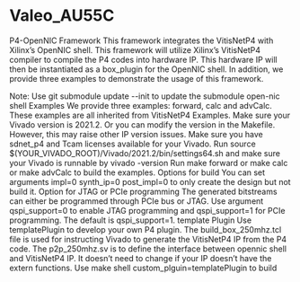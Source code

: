 # Valeo_AU55C 

P4-OpenNIC Framework 
This framework integrates the VitisNetP4 with Xilinx’s OpenNIC shell. This framework will utilize Xilinx’s VitisNetP4 compiler to compile the P4
codes into hardware IP. This hardware IP will then be instantiated as a box_plugin for the OpenNIC shell. 
In addition, we provide three examples to demonstrate the usage of this framework.

Note: Use git submodule update --init to update the submodule open-nic shell 
Examples 
We provide three examples: forward, calc and advCalc. These examples are all inherited from VitisNetP4 Examples. 
Make sure your Vivado version is 2021.2. Or you can modify the version in the Makefile. However, this may raise other IP version issues. 
Make sure you have sdnet_p4 and Tcam licenses available for your Vivado. 
Run source $(YOUR_VIVADO_ROOT)/Vivado/2021.2/bin/settings64.sh and make sure your Vivado is runnable by vivado -version 
Run make forward or make calc or make advCalc to build the examples. 
Options for build 
You can set arguments impl=0 synth_ip=0 post_impl=0 to only create the design but not build it. 
Option for JTAG or PCIe programming 
The generated bitstreams can either be programmed through PCIe bus or JTAG. 
Use argument qspi_support=0 to enable JTAG programming and qspi_support=1 for PCIe programming. The default is qspi_support=1. 
template Plugin 
Use templatePlugin to develop your own P4 plugin. 
The build_box_250mhz.tcl file is used for instructing Vivado to generate the VitisNetP4 IP from the P4 code. 
The p2p_250mhz.sv is to define the interface between opennic shell and VitisNetP4 IP. It doesn’t need to change if your IP doesn’t have the
extern functions. 
Use make shell custom_plguin=templatePlugin to build
